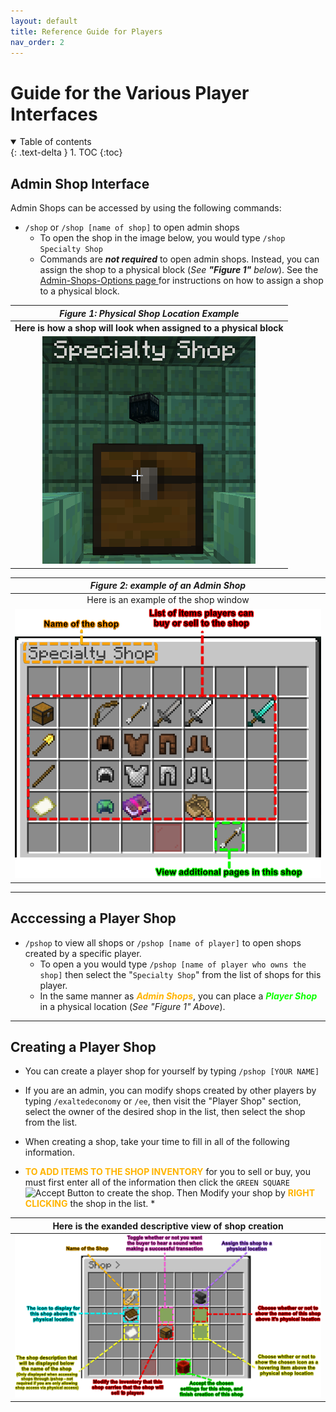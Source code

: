 ```yaml
---
layout: default
title: Reference Guide for Players
nav_order: 2
---
```

# Guide for the Various Player Interfaces

<details open markdown="block">
  <summary>
    Table of contents
  </summary>
  {: .text-delta }
1. TOC
{:toc}
</details>

## Admin Shop Interface

Admin Shops can be accessed by using the following commands:

* `/shop` or `/shop [name of shop]` to open admin shops
    * To open the shop in the image below, you would type `/shop Specialty Shop`
    * Commands are ***not required*** to open admin shops. Instead, you can assign the shop to a physical block (*See **"Figure 1"** below*). See the [Admin-Shops-Options page ](https://jowcey.github.io/ExaltedEconomyWiki/Admin-Shops-Options/)for instructions on how to assign a shop to a physical block.

| *Figure 1: Physical Shop Location Example* |
| :---: |
| **Here is how a shop will look when assigned to a physical block**  |
| ![Shop Physical Location](img/shopphysicallocation.png?raw=true) |

| *Figure 2: example of an Admin Shop* |
| :---:| 
| Here is an example of the shop window|
|![Player Shop Blowup Image](img/playerinterface_01.png?raw=true)|

---

## Acccessing a Player Shop

* `/pshop` to view all shops or `/pshop [name of player]` to open shops created by a specific player.
  * To open a you would type `/pshop [name of player who owns the shop]` then select the "`Specialty Shop`" from the list of shops for this player.
  * In the same manner as <span style="color: #FFB400">***Admin Shops***</span>, you can place a <span style="color: #0CFF00">***Player Shop***</span> in a physical location (*See "Figure 1" Above*).

---

## Creating a Player Shop

* You can create a player shop for yourself by typing `/pshop [YOUR NAME]`
* If you are an admin, you can modify shops created by other players by typing `/exaltedeconomy` or `/ee`, then visit the "Player Shop" section, select the owner of the desired shop in the list, then select the shop from the list.

* When creating a shop, take your time to fill in all of the following information.
*  <span style="color: #FFB400">**TO ADD ITEMS TO THE SHOP INVENTORY**</span> for you to sell or buy, you must first enter all of the information then click the `GREEN SQUARE` ![Accept Button](https://github.com/sammikinsrox/Rendered-Minecraft-Icons/blob/main/img/30px/png/Block_of_Emerald_JE4_BE3.png?raw=true) to create the shop. Then Modify your shop by <span style="color: #FFB400">**RIGHT CLICKING**</span> the shop in the list.
   *  

| Here is the exanded descriptive view of shop creation |
| :---: |
| ![Player Shop Creation Example](img/playerinterface_04.png)